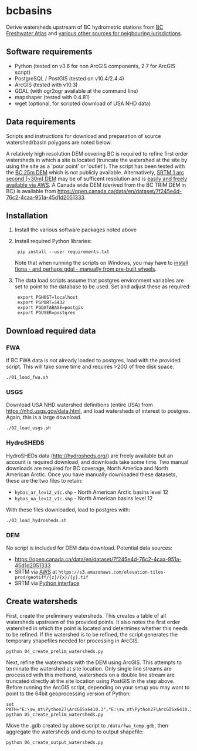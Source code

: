 # bcbasins

Derive watersheds upstream of BC hydrometric stations from [BC Freshwater Atlas](https://www2.gov.bc.ca/gov/content/data/geographic-data-services/topographic-data/freshwater) and [various other sources for neigbouring jurisdictions](notes_cross_boundary.md).

## Software requirements

- Python (tested on v3.6 for non ArcGIS components, 2.7 for ArcGIS script)
- PostgreSQL / PostGIS (tested on v10.4/2.4.4)
- ArcGIS (tested with v10.3)
- GDAL (with ogr2ogr available at the command line)
- mapshaper (tested with 0.4.81)
- wget (optional, for scripted download of USA NHD data)

## Data requirements

Scripts and instructions for download and preparation of source watershed/basin polygons are noted below.  


A relatively high resolution DEM covering BC is required to refine first order watersheds in which a site is located (truncate the watershed at the site by using the site as a 'pour point' or 'outlet'). The script has been tested with the [BC 25m DEM](https://www2.gov.bc.ca/gov/content/data/geographic-data-services/topographic-data/elevation/digital-elevation-model) which is not publicly available. Alternatively, [SRTM 1 arc second (~30m) DEM](https://lta.cr.usgs.gov/SRTM1Arc) may be of sufficent resolution and is [easily and freely available via AWS](https://registry.opendata.aws/terrain-tiles/). A Canada wide DEM (derived from the BC TRIM DEM in BC) is available from https://open.canada.ca/data/en/dataset/7f245e4d-76c2-4caa-951a-45d1d2051333.

## Installation

1. Install the various software packages noted above
2. Install required Python libraries:
        
        pip install --user requirements.txt

    Note that when running the scripts on Windows, you may have to [install fiona - and perhaps gdal - manually from pre-built wheels](https://github.com/Toblerity/Fiona#windows). 

3. The data load scripts assume that postgres environment variables are set to point to the database to be used. Set and adjust these as required:
   
        export PGHOST=localhost
        export PGPORT=5432
        export PGDATABASE=postgis
        export PGUSER=postgres

## Download required data

### FWA

If BC FWA data is not already loaded to postgres, load with the provided script. This will take some time and requires >20G of free disk space.
```
./01_load_fwa.sh
```

### USGS

Download USA NHD watershed definitions (entire USA) from https://nhd.usgs.gov/data.html, and load watersheds of interest to postgres. Again, this is a large download.
```
./02_load_usgs.sh
```

### HydroSHEDS

HydroSHEDs data (http://hydrosheds.org/) are freely available but an account is required download, and downloads take some time. Two manual downloads are required for BC coverage, North America and North American Arctic. Once you have manually downloaded these datasets, these are the two files to retain:

- `hybas_ar_lev12_v1c.shp` - North American Arctic basins level 12
- `hybas_na_lev12_v1c.shp` - North American basins level 12

With these files downloaded, load to postgres with:
```
./03_load_hydrosheds.sh
```

### DEM
No script is included for DEM data download. Potential data sources:
- https://open.canada.ca/data/en/dataset/7f245e4d-76c2-4caa-951a-45d1d2051333
- SRTM via [AWS](https://registry.opendata.aws/terrain-tiles/) at `https://s3.amazonaws.com/elevation-tiles-prod/geotiff/{z}/{x}/{y}.tif`
- SRTM via [Python interface](https://github.com/bopen/elevation)

## Create watersheds

First, create the preliminary watersheds. This creates a table of all watersheds upstream of the provided points. It also notes the first order watershed in which the point is located and determines whether this needs to be refined. If the watershed is to be refined, the script generates the temporary shapefiles needed for processing in ArcGIS.  

```
python 04_create_prelim_watersheds.py
```

Next, refine the watersheds with the DEM using ArcGIS. This attempts to terminate the watershed at site location. Only single line streams are processed with this methond, watersheds on a double line stream are truncated directly at the site location using PostGIS in the step above. Before running the ArcGIS script, depending on your setup you may want to point to the 64bit geoprocessing version of Python:

```
set PATH="E:\sw_nt\Python27\ArcGISx6410.3";"E:\sw_nt\Python27\ArcGISx6410.3\Scripts";"C:\Users\sinorris\AppData\Roaming\Python\Scripts";%PATH%
python 05_create_prelim_watersheds.py
```

Move the .gdb created by above script to `/data/fwa_temp.gdb`, then aggregate the watersheds and dump to output shapefile:  

```
python 06_create_output_watersheds.py
```
